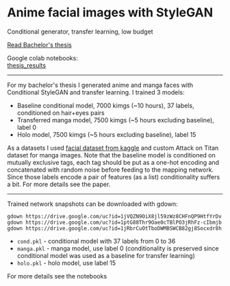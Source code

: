 # Anime facial images with StyleGAN
Conditional generator, transfer learning, low budget

[Read Bachelor's thesis](https://github.com/M1v1savva/anime-thesis/blob/main/thesis_final.pdf)

Google colab notebooks:<br/>
[thesis_results](https://colab.research.google.com/drive/1Yc1q1RVkKNN2b9R0usOJSsSJRTdOBN53?usp=sharing)

---

For my bachelor's thesis I generated anime and manga faces with Conditional StyleGAN and transfer learning. I trained 3 models:
- Baseline conditional model, 7000 kimgs (~10 hours), 37 labels, conditioned on hair+eyes pairs
- Transferred manga model, 7500 kimgs (~5 hours excluding baseline), label 0
- Holo model, 7500 kimgs (~5 hours excluding baseline), label 15

As a datasets I used [facial dataset from kaggle](https://www.kaggle.com/datasets/subinium/highresolution-anime-face-dataset-512x512) and custom Attack on Titan dataset for manga images. 
Note that the baseline model is conditioned on mutually exclusive tags, each tag should be put as a one-hot encoding and concatenated with random noise before feeding to the mapping network. 
Since those labels encode a pair of features (as a list) conditionality suffers a bit. For more details see the paper.

--- 

Trained network snapshots can be downloaded with gdown:
```console
gdown https://drive.google.com/uc?id=1jVQZN9OiX8jl59zWz8CHFnQP9HtfYrDv
gdown https://drive.google.com/uc?id=1ptG88Thr9Oae0cTBlPO3jRhFz-cIbmjb
gdown https://drive.google.com/uc?id=1jRbrCuOtTboDWMBSWCB82gj8Socxdr8h
```

- `cond.pkl` - conditional model with 37 labels from 0 to 36
- `manga.pkl` - manga model, use label 0 (conditionality is preserved since conditional model was used as a baseline for transfer learning)
- `holo.pkl` - holo model, use label 15

For more details see the notebooks
